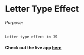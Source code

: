 # Letter Type Effect

###### Purpose:
    Letter type effect in JS

####  Check out the live app [here](https://shyam-brs.github.io/lettertype-effect-Project/)
 
 
